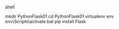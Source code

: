 shell

mkdir PythonFlask01
cd PythonFlask01
virtualenv env
env\Scripts\activate.bat
pip install Flask
